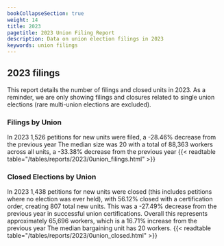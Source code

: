 ```yaml
---
bookCollapseSection: true
weight: 14
title: 2023
pagetitle: 2023 Union Filing Report
description: Data on union election filings in 2023
keywords: union filings
---
```


## 2023 filings

This report details the number of filings and closed units in 2023. As a reminder, we are only showing filings and closures related to single union elections (rare multi-union elections are excluded).

### Filings by Union
In 2023 1,526 petitions for new units were filed, a -28.46% decrease from the previous year The median size was 20 with a total of 88,363 workers across all units, a -33.38% decrease from the previous year
{{< readtable table="/tables/reports/2023/0union_filings.html" >}}

### Closed Elections by Union
In 2023 1,438 petitions for new units were closed (this includes petitions where no election was ever held), with 56.12% closed with a certification order, creating 807 total new units. This was a -27.49% decrease from the previous year in successful union certifications. Overall this represents approximately 65,696 workers, which is a 16.71% increase from the previous year The median bargaining unit has 20 workers.
{{< readtable table="/tables/reports/2023/0union_closed.html" >}}
